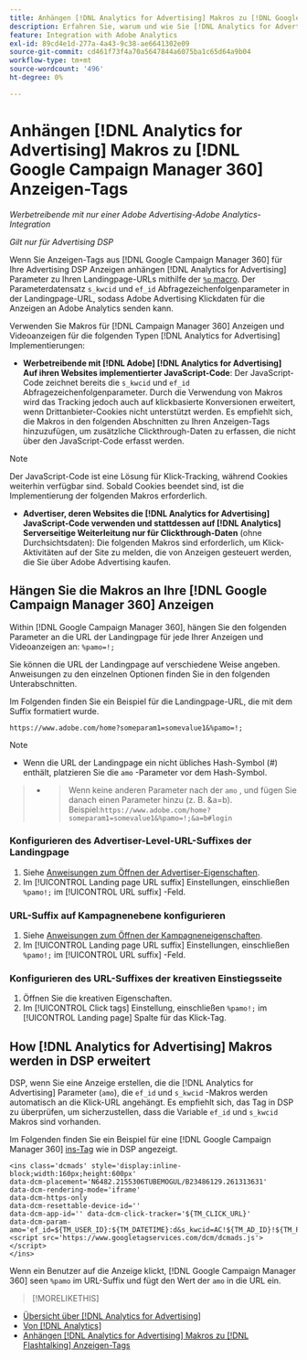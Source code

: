 ```yaml
---
title: Anhängen [!DNL Analytics for Advertising] Makros zu [!DNL Google Campaign Manager 360] Anzeigen-Tags
description: Erfahren Sie, warum und wie Sie [!DNL Analytics for Advertising] Makros für Ihre [!DNL Google Campaign Manager 360] Anzeigen-Tags
feature: Integration with Adobe Analytics
exl-id: 89cd4e1d-277a-4a43-9c38-ae6641302e09
source-git-commit: cd461f73f4a70a5647844a6075ba1c65d64a9b04
workflow-type: tm+mt
source-wordcount: '496'
ht-degree: 0%

---
```


# Anhängen [!DNL Analytics for Advertising] Makros zu [!DNL Google Campaign Manager 360] Anzeigen-Tags

*Werbetreibende mit nur einer Adobe Advertising-Adobe Analytics-Integration*

*Gilt nur für Advertising DSP*

Wenn Sie Anzeigen-Tags aus [!DNL Google Campaign Manager 360] für Ihre Advertising DSP Anzeigen anhängen [!DNL Analytics for Advertising] Parameter zu Ihren Landingpage-URLs mithilfe der [`%p` macro](https://support.google.com/campaignmanager/table/6096962). Der Parameterdatensatz `s_kwcid` und `ef_id` Abfragezeichenfolgenparameter in der Landingpage-URL, sodass Adobe Advertising Klickdaten für die Anzeigen an Adobe Analytics senden kann.

Verwenden Sie Makros für [!DNL Campaign Manager 360] Anzeigen und Videoanzeigen für die folgenden Typen [!DNL Analytics for Advertising] Implementierungen:

* **Werbetreibende mit [!DNL Adobe] [!DNL Analytics for Advertising] Auf ihren Websites implementierter JavaScript-Code**: Der JavaScript-Code zeichnet bereits die `s_kwcid` und `ef_id` Abfragezeichenfolgenparameter. Durch die Verwendung von Makros wird das Tracking jedoch auch auf klickbasierte Konversionen erweitert, wenn Drittanbieter-Cookies nicht unterstützt werden. Es empfiehlt sich, die Makros in den folgenden Abschnitten zu Ihren Anzeigen-Tags hinzuzufügen, um zusätzliche Clickthrough-Daten zu erfassen, die nicht über den JavaScript-Code erfasst werden.

>[!NOTE]
>
>Der JavaScript-Code ist eine Lösung für Klick-Tracking, während Cookies weiterhin verfügbar sind. Sobald Cookies beendet sind, ist die Implementierung der folgenden Makros erforderlich.

* **Advertiser, deren Websites die [!DNL Analytics for Advertising] JavaScript-Code verwenden und stattdessen auf [!DNL Analytics] Serverseitige Weiterleitung nur für Clickthrough-Daten** (ohne Durchsichtsdaten): Die folgenden Makros sind erforderlich, um Klick-Aktivitäten auf der Site zu melden, die von Anzeigen gesteuert werden, die Sie über Adobe Advertising kaufen.

## Hängen Sie die Makros an Ihre [!DNL Google Campaign Manager 360] Anzeigen

Within [!DNL Google Campaign Manager 360], hängen Sie den folgenden Parameter an die URL der Landingpage für jede Ihrer Anzeigen und Videoanzeigen an: `%pamo=!;`

Sie können die URL der Landingpage auf verschiedene Weise angeben. Anweisungen zu den einzelnen Optionen finden Sie in den folgenden Unterabschnitten.

Im Folgenden finden Sie ein Beispiel für die Landingpage-URL, die mit dem Suffix formatiert wurde.

```
https://www.adobe.com/home?someparam1=somevalue1&%pamo=!;
```

>[!NOTE]
>* Wenn die URL der Landingpage ein nicht übliches Hash-Symbol (#) enthält, platzieren Sie die `amo` -Parameter vor dem Hash-Symbol.

>
>* >Wenn keine anderen Parameter nach der `amo` , und fügen Sie danach einen Parameter hinzu (z. B. &amp;a=b). Beispiel:`https://www.adobe.com/home?someparam1=somevalue1&%pamo=!;&a=b#login`


### Konfigurieren des Advertiser-Level-URL-Suffixes der Landingpage

1. Siehe [Anweisungen zum Öffnen der Advertiser-Eigenschaften](https://support.google.com/campaignmanager/answer/2829344).
1. Im [!UICONTROL Landing page URL suffix] Einstellungen, einschließen `%pamo!;` im [!UICONTROL URL suffix] -Feld.

### URL-Suffix auf Kampagnenebene konfigurieren

1. Siehe [Anweisungen zum Öffnen der Kampagneneigenschaften](https://support.google.com/campaignmanager/answer/2838056#set).
1. Im [!UICONTROL Landing page URL suffix] Einstellungen, einschließen `%pamo!;` im [!UICONTROL URL suffix] -Feld.

### Konfigurieren des URL-Suffixes der kreativen Einstiegsseite

1. Öffnen Sie die kreativen Eigenschaften.
1. Im [!UICONTROL Click tags] Einstellung, einschließen `%pamo!;` im [!UICONTROL Landing page] Spalte für das Klick-Tag.

## How [!DNL Analytics for Advertising] Makros werden in DSP erweitert

DSP, wenn Sie eine Anzeige erstellen, die die [!DNL Analytics for Advertising] Parameter (`amo`), die `ef_id` und `s_kwcid` -Makros werden automatisch an die Klick-URL angehängt. Es empfiehlt sich, das Tag in DSP zu überprüfen, um sicherzustellen, dass die Variable `ef_id` und `s_kwcid` Makros sind vorhanden.

Im Folgenden finden Sie ein Beispiel für eine [!DNL Google Campaign Manager 360] [ins-Tag](https://support.google.com/campaignmanager/answer/6080468) wie in DSP angezeigt.

```
<ins class='dcmads' style='display:inline-block;width:160px;height:600px'
data-dcm-placement='N6482.2155306TUBEMOGUL/B23486129.261313631'
data-dcm-rendering-mode='iframe'
data-dcm-https-only
data-dcm-resettable-device-id=''
data-dcm-app-id='' data-dcm-click-tracker='${TM_CLICK_URL}'
data-dcm-param-amo='ef_id=${TM_USER_ID}:${TM_DATETIME}:d&s_kwcid=AC!${TM_AD_ID}!${TM_PLACEMENT_ID}'>
<script src='https://www.googletagservices.com/dcm/dcmads.js'></script>
</ins>
```

Wenn ein Benutzer auf die Anzeige klickt, [!DNL Google Campaign Manager 360] seen `%pamo` im URL-Suffix und fügt den Wert der `amo` in die URL ein.

>[!MORELIKETHIS]
* [Übersicht über [!DNL Analytics for Advertising]](overview.md)
* [Von [!DNL Analytics]](/help/integrations/analytics/ids.md)
* [Anhängen [!DNL Analytics for Advertising] Makros zu [!DNL Flashtalking] Anzeigen-Tags](macros-flashtalking.md)

